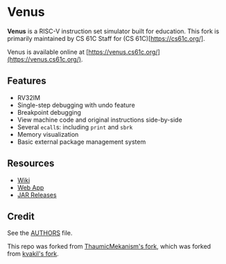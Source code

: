 # Venus

**Venus** is a RISC-V instruction set simulator built for education. This fork is primarily maintained by CS 61C Staff for (CS 61C)[https://cs61c.org/].

Venus is available online at [https://venus.cs61c.org/](https://venus.cs61c.org/).

## Features

* RV32IM
* Single-step debugging with undo feature
* Breakpoint debugging
* View machine code and original instructions side-by-side
* Several `ecall`s: including `print` and `sbrk`
* Memory visualization
* Basic external package management system

## Resources

* [Wiki](https://github.com/61c-teach/venus/wiki)
* [Web App](https://venus.cs61c.org/)
* [JAR Releases](https://github.com/61c-teach/venus/releases)

## Credit

See the [AUTHORS](https://github.com/61c-teach/venus/blob/js/AUTHORS) file.

This repo was forked from [ThaumicMekanism's fork](https://github.com/ThaumicMekanism/venus), which was forked from [kvakil's fork](https://github.com/kvakil/venus).
